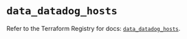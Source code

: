 # `data_datadog_hosts`

Refer to the Terraform Registry for docs: [`data_datadog_hosts`](https://registry.terraform.io/providers/datadog/datadog/3.74.0/docs/data-sources/hosts).
